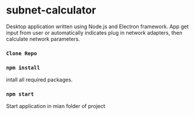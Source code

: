 # subnet-calculator
Desktop application written using Node.js and Electron framework. App get input from user or automatically indicates plug in network adapters, then calculate network parameters.
### `Clone Repo`
### `npm install`
intall all required packages.
### `npm start`
Start application in mian folder of project
